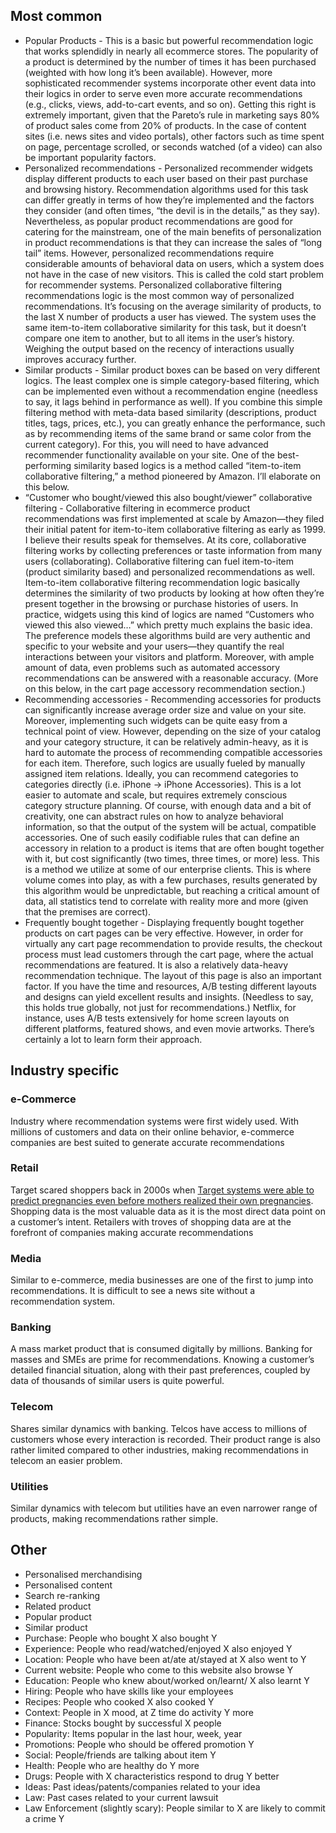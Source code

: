 ## Most common
- Popular Products - This is a basic but powerful recommendation logic that works splendidly in nearly all ecommerce stores. The popularity of a product is determined by the number of times it has been purchased (weighted with how long it’s been available). However, more sophisticated recommender systems incorporate other event data into their logics in order to serve even more accurate recommendations (e.g., clicks, views, add-to-cart events, and so on). Getting this right is extremely important, given that the Pareto’s rule in marketing says 80% of product sales come from 20% of products. In the case of content sites (i.e. news sites and video portals), other factors such as time spent on page, percentage scrolled, or seconds watched (of a video) can also be important popularity factors.
- Personalized recommendations - Personalized recommender widgets display different products to each user based on their past purchase and browsing history. Recommendation algorithms used for this task can differ greatly in terms of how they’re implemented and the factors they consider (and often times, “the devil is in the details,” as they say). Nevertheless, as popular product recommendations are good for catering for the mainstream, one of the main benefits of personalization in product recommendations is that they can increase the sales of “long tail” items. However, personalized recommendations require considerable amounts of behavioral data on users, which a system does not have in the case of new visitors. This is called the cold start problem for recommender systems. Personalized collaborative filtering recommendations logic is the most common way of personalized recommendations. It’s focusing on the average similarity of products, to the last X number of products a user has viewed. The system uses the same item-to-item collaborative similarity for this task, but it doesn’t compare one item to another, but to all items in the user’s history. Weighing the output based on the recency of interactions usually improves accuracy further.
- Similar products - Similar product boxes can be based on very different logics. The least complex one is simple category-based filtering, which can be implemented even without a recommendation engine (needless to say, it lags behind in performance as well). If you combine this simple filtering method with meta-data based similarity (descriptions, product titles, tags, prices, etc.), you can greatly enhance the performance, such as by recommending items of the same brand or same color from the current category). For this, you will need to have advanced recommender functionality available on your site. One of the best-performing similarity based logics is a method called “item-to-item collaborative filtering,” a method pioneered by Amazon. I’ll elaborate on this below.
- “Customer who bought/viewed this also bought/viewer” collaborative filtering - Collaborative filtering in ecommerce product recommendations was first implemented at scale by Amazon—they filed their initial patent for item-to-item collaborative filtering as early as 1999. I believe their results speak for themselves. At its core, collaborative filtering works by collecting preferences or taste information from many users (collaborating). Collaborative filtering can fuel item-to-item (product similarity based) and personalized recommendations as well. Item-to-item collaborative filtering recommendation logic basically determines the similarity of two products by looking at how often they’re present together in the browsing or purchase histories of users. In practice, widgets using this kind of logics are named “Customers who viewed this also viewed…” which pretty much explains the basic idea. The preference models these algorithms build are very authentic and specific to your website and your users—they quantify the real interactions between your visitors and platform. Moreover, with ample amount of data, even problems such as automated accessory recommendations can be answered with a reasonable accuracy. (More on this below, in the cart page accessory recommendation section.)
- Recommending accessories - Recommending accessories for products can significantly increase average order size and value on your site. Moreover, implementing such widgets can be quite easy from a technical point of view. However, depending on the size of your catalog and your category structure, it can be relatively admin-heavy, as it is hard to automate the process of recommending compatible accessories for each item. Therefore, such logics are usually fueled by manually assigned item relations. Ideally, you can recommend categories to categories directly (i.e. iPhone -> iPhone Accessories). This is a lot easier to automate and scale, but requires extremely conscious category structure planning. Of course, with enough data and a bit of creativity, one can abstract rules on how to analyze behavioral information, so that the output of the system will be actual, compatible accessories. One of such easily codifiable rules that can define an accessory in relation to a product is items that are often bought together with it, but cost significantly (two times, three times, or more) less. This is a method we utilize at some of our enterprise clients. This is where volume comes into play, as with a few purchases, results generated by this algorithm would be unpredictable, but reaching a critical amount of data, all statistics tend to correlate with reality more and more (given that the premises are correct).
- Frequently bought together - Displaying frequently bought together products on cart pages can be very effective. However, in order for virtually any cart page recommendation to provide results, the checkout process must lead customers through the cart page, where the actual recommendations are featured. It is also a relatively data-heavy recommendation technique. The layout of this page is also an important factor. If you have the time and resources, A/B testing different layouts and designs can yield excellent results and insights. (Needless to say, this holds true globally, not just for recommendations.) Netflix, for instance, uses A/B tests extensively for home screen layouts on different platforms, featured shows, and even movie artworks. There’s certainly a lot to learn form their approach.

## Industry specific
### **e-Commerce**

Industry where recommendation systems were first widely used. With millions of customers and data on their online behavior, e-commerce companies are best suited to generate accurate recommendations

### **Retail**

Target scared shoppers back in 2000s when [Target systems were able to predict pregnancies even before mothers realized their own pregnancies](https://www.nytimes.com/2012/02/19/magazine/shopping-habits.html?pagewanted=1&_r=1&hp). Shopping data is the most valuable data as it is the most direct data point on a customer’s intent. Retailers with troves of shopping data are at the forefront of companies making accurate recommendations

### **Media**

Similar to e-commerce, media businesses are one of the first to jump into recommendations. It is difficult to see a news site without a recommendation system.

### **Banking**

A mass market product that is consumed digitally by millions. Banking for masses and SMEs are prime for recommendations. Knowing a customer’s detailed financial situation, along with their past preferences, coupled by data of thousands of similar users is quite powerful.

### **Telecom**

Shares similar dynamics with banking. Telcos have access to millions of customers whose every interaction is recorded. Their product range is also rather limited compared to other industries, making recommendations in telecom an easier problem.

### **Utilities**

Similar dynamics with telecom but utilities have an even narrower range of products, making recommendations rather simple.

## Other
- Personalised merchandising
- Personalised content
- Search re-ranking
- Related product
- Popular product
- Similar product
- Purchase: People who bought X also bought Y
- Experience: People who read/watched/enjoyed X also enjoyed Y
- Location: People who have been at/ate at/stayed at X also went to Y
- Current website: People who come to this website also browse Y
- Education: People who knew about/worked on/learnt/ X also learnt Y
- Hiring: People who have skills like your employees
- Recipes: People who cooked X also cooked Y
- Context: People in X mood, at Z time do activity Y more
- Finance: Stocks bought by successful X people
- Popularity: Items popular in the last hour, week, year
- Promotions: People who should be offered promotion Y
- Social: People/friends are talking about item Y
- Health: People who are healthy do Y more
- Drugs: People with X characteristics respond to drug Y better
- Ideas: Past ideas/patents/companies related to your idea
- Law: Past cases related to your current lawsuit
- Law Enforcement (slightly scary): People similar to X are likely to commit a crime Y